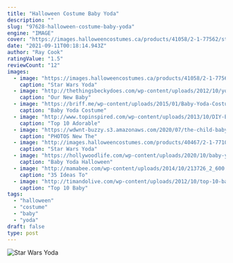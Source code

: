 ```yaml
---
title: "Halloween Costume Baby Yoda"
description: ""
slug: "97628-halloween-costume-baby-yoda"
engine: "IMAGE"
cover: "https://images.halloweencostumes.ca/products/41058/2-1-77562/star-wars-toddler-yoda-costume.jpg"
date: "2021-09-11T00:18:14.943Z"
author: "Ray Cook"
ratingValue: "1.5"
reviewCount: "12"
images:
  - image: "https://images.halloweencostumes.ca/products/41058/2-1-77562/star-wars-toddler-yoda-costume.jpg"
    caption: "Star Wars Yoda"
  - image: "http://thethingsbeckydoes.com/wp-content/uploads/2012/10/yoda-baby-crochet-hat_02_ttbd_copyright_beckynimoy.jpg"
    caption: "Our New Baby"
  - image: "https://briff.me/wp-content/uploads/2015/01/Baby-Yoda-Costume-8.jpg"
    caption: "Baby Yoda Costume"
  - image: "http://www.topinspired.com/wp-content/uploads/2013/10/DIY-Baby-Fish-Costume-Tutorial-2-web.jpg"
    caption: "Top 10 Adorable"
  - image: "https://wdwnt-buzzy.s3.amazonaws.com/2020/07/the-child-baby-yoda-baby-costume-1-900x1200.jpg"
    caption: "PHOTOS New The"
  - image: "http://images.halloweencostumes.com/products/40467/2-1-77101/star-wars-yoda-toddler-costume.jpg"
    caption: "Star Wars Yoda"
  - image: "https://hollywoodlife.com/wp-content/uploads/2020/10/baby-yoda-halloween-everett-collection-ftr.jpg?w=620"
    caption: "Baby Yoda Halloween"
  - image: "http://mamabee.com/wp-content/uploads/2014/10/213726_2_600.jpeg"
    caption: "35 Ideas To"
  - image: "http://timandolive.com/wp-content/uploads/2012/10/top-10-baby-halloween-costumes-baby-flash.jpg"
    caption: "Top 10 Baby"
tags:
  - "halloween"
  - "costume"
  - "baby"
  - "yoda"
draft: false
type: post
---
```



![Star Wars Yoda](http://images.halloweencostumes.com/products/40467/2-1-77101/star-wars-yoda-toddler-costume.jpg "Star Wars Yoda")


<!--inArticleAds-->

<!--galleryOne-->


<!--inArticleAds-->

<!--galleryTwo-->


<!--galleryThree-->

